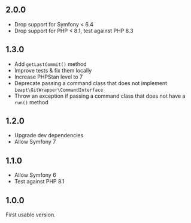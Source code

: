 2.0.0
-----

* Drop support for Symfony < 6.4
* Drop support for PHP < 8.1, test against PHP 8.3

1.3.0
-----

* Add `getLastCommit()` method
* Improve tests & fix them locally
* Increase PHPStan level to 7
* Deprecate passing a command class that does not implement `Leapt\GitWrapper\CommandInterface`
* Throw an exception if passing a command class that does not have a `run()` method

1.2.0
-----

* Upgrade dev dependencies
* Allow Symfony 7

1.1.0
-----

* Allow Symfony 6
* Test against PHP 8.1

1.0.0
-----

First usable version.

